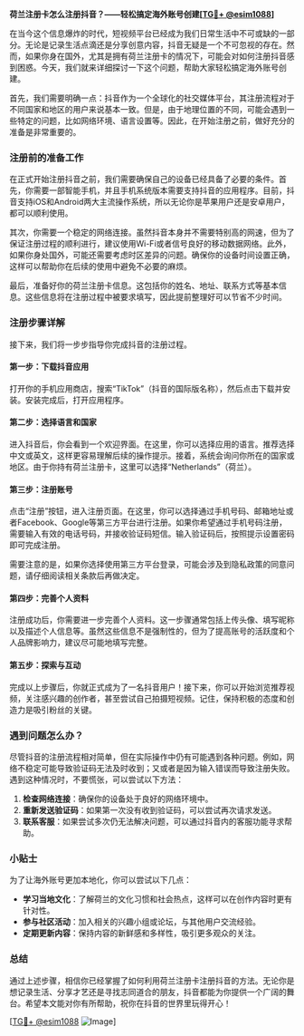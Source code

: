 **荷兰注册卡怎么注册抖音？——轻松搞定海外账号创建[[TG💪+ @esim1088](https://t.me/s/esim1088)]**

在当今这个信息爆炸的时代，短视频平台已经成为我们日常生活中不可或缺的一部分。无论是记录生活点滴还是分享创意内容，抖音无疑是一个不可忽视的存在。然而，如果你身在国外，尤其是拥有荷兰注册卡的情况下，可能会对如何注册抖音感到困惑。今天，我们就来详细探讨一下这个问题，帮助大家轻松搞定海外账号创建。

首先，我们需要明确一点：抖音作为一个全球化的社交媒体平台，其注册流程对于不同国家和地区的用户来说基本一致。但是，由于地理位置的不同，可能会遇到一些特定的问题，比如网络环境、语言设置等。因此，在开始注册之前，做好充分的准备是非常重要的。

### 注册前的准备工作

在正式开始注册抖音之前，我们需要确保自己的设备已经具备了必要的条件。首先，你需要一部智能手机，并且手机系统版本需要支持抖音的应用程序。目前，抖音支持iOS和Android两大主流操作系统，所以无论你是苹果用户还是安卓用户，都可以顺利使用。

其次，你需要一个稳定的网络连接。虽然抖音本身并不需要特别高的网速，但为了保证注册过程的顺利进行，建议使用Wi-Fi或者信号良好的移动数据网络。此外，如果你身处国外，可能还需要考虑时区差异的问题。确保你的设备时间设置正确，这样可以帮助你在后续的使用中避免不必要的麻烦。

最后，准备好你的荷兰注册卡信息。这包括你的姓名、地址、联系方式等基本信息。这些信息将在注册过程中被要求填写，因此提前整理好可以节省不少时间。

### 注册步骤详解

接下来，我们将一步步指导你完成抖音的注册过程。

#### 第一步：下载抖音应用

打开你的手机应用商店，搜索“TikTok”（抖音的国际版名称），然后点击下载并安装。安装完成后，打开应用程序。

#### 第二步：选择语言和国家

进入抖音后，你会看到一个欢迎界面。在这里，你可以选择应用的语言。推荐选择中文或英文，这样更容易理解后续的操作提示。接着，系统会询问你所在的国家或地区。由于你持有荷兰注册卡，这里可以选择“Netherlands”（荷兰）。

#### 第三步：注册账号

点击“注册”按钮，进入注册页面。在这里，你可以选择通过手机号码、邮箱地址或者Facebook、Google等第三方平台进行注册。如果你希望通过手机号码注册，需要输入有效的电话号码，并接收验证码短信。输入验证码后，按照提示设置密码即可完成注册。

需要注意的是，如果你选择使用第三方平台登录，可能会涉及到隐私政策的同意问题，请仔细阅读相关条款后再做决定。

#### 第四步：完善个人资料

注册成功后，你需要进一步完善个人资料。这一步骤通常包括上传头像、填写昵称以及描述个人信息等。虽然这些信息不是强制性的，但为了提高账号的活跃度和个人品牌影响力，建议尽可能地填写完整。

#### 第五步：探索与互动

完成以上步骤后，你就正式成为了一名抖音用户！接下来，你可以开始浏览推荐视频，关注感兴趣的创作者，甚至尝试自己拍摄短视频。记住，保持积极的态度和创造力是吸引粉丝的关键。

### 遇到问题怎么办？

尽管抖音的注册流程相对简单，但在实际操作中仍有可能遇到各种问题。例如，网络不稳定可能导致验证码无法及时收到；又或者是因为输入错误而导致注册失败。遇到这种情况时，不要慌张，可以尝试以下方法：

1. **检查网络连接**：确保你的设备处于良好的网络环境中。
2. **重新发送验证码**：如果第一次没有收到验证码，可以尝试再次请求发送。
3. **联系客服**：如果尝试多次仍无法解决问题，可以通过抖音内的客服功能寻求帮助。

### 小贴士

为了让海外账号更加本地化，你可以尝试以下几点：

- **学习当地文化**：了解荷兰的文化习惯和社会热点，这样可以在创作内容时更有针对性。
- **参与社区活动**：加入相关的兴趣小组或论坛，与其他用户交流经验。
- **定期更新内容**：保持内容的新鲜感和多样性，吸引更多观众的关注。

### 总结

通过上述步骤，相信你已经掌握了如何利用荷兰注册卡注册抖音的方法。无论你是想记录生活、分享才艺还是寻找志同道合的朋友，抖音都能为你提供一个广阔的舞台。希望本文能对你有所帮助，祝你在抖音的世界里玩得开心！

[[TG💪+ @esim1088](https://t.me/s/esim1088) ![Image](https://i.postimg.cc/4NQfJmqS/Snipaste-2025-05-13-00-14-12.png)]